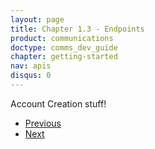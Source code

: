 ```yaml
---
layout: page
title: Chapter 1.3 - Endpoints
product: communications
doctype: comms_dev_guide
chapter: getting-started
nav: apis
disqus: 0
---
```


Account Creation stuff!


<ul class="pager">
  <li class="previous"><a href="/communications/dev-guide/authentication/"><i class="glyphicon glyphicon-chevron-left"></i>Previous</a></li>
  <li class="next"><a href="/communications/dev-guide/calculate-taxes/">Next<i class="glyphicon glyphicon-chevron-right"></i></a></li>
</ul>